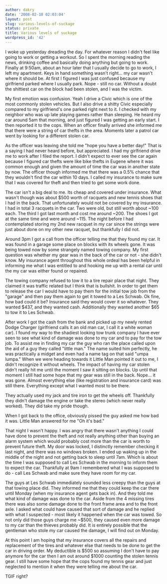 ```yaml
---
author: dakry
date: '2008-02-10 02:03:04'
layout: post
slug: various-levels-of-suckage
status: private
title: Various levels of suckage
wordpress_id: '42'
---
```


I woke up yesterday dreading the day. For whatever reason I didn't feel like
going to work or getting a workout. So I spent the morning reading the news,
drinking coffee and basically doing anything but going to work. Finally at
9:50am, about an hour later that I usually decide to go to work, I left my
apartment. Keys in hand something wasn't right... my car wasn't where it
should be. At first I figured I was just confused because my girlfriend parked
where I usually park. Nope - still no car. Without a doubt the shittiest car
on the block had been stolen, and I was the victim.

My first emotion was confusion. Yeah I drive a Civic which is one of the most
commonly stolen vehicles. But I also drive a shitty Civic especially compared
to my girlfriend's one parked right next to it. I checked with my neighbor who
was up late playing games rather than sleeping. He heard my car around 5am
that morning, and just figured I was getting an early start. I then reported
it to the cops. When an officer finally arrived she informed me that there
were a string of car thefts in the area. Moments later a patrol car went by
looking for a different stolen car.

As the officer was leaving she told me "hope you have a better day!" That is a
saying I had never heard before, but appreciated. I had my girlfriend drive me
to work after I filed the report. I didn't expect to ever see the car again
because I figured car thefts were like bike thefts in Eugene where it was
common enough and given the amount of time the car was in another state by
now. The officer though informed me that there was a 0.5% chance that they
wouldn't find the car within 10 days. I called my insurance to make sure that
I was covered for theft and then tried to get some work done.

The car isn't a big deal to me. Its cheap and covered under insurance. What
wasn't though was about $500 worth of racquets and new tennis shoes that I had
in the back. That unfortunately would not be covered by my insurance. I had in
total 3 racquets in the car. Two were old, but still worth about ~100 each.
The third I got last month and cost me around ~200. The shoes I got at the
same time and were around ~115. The night before I had contemplated storing my
2nd new racquet in my car since the strings were just about done on my other
new racquet, but thankfully I did not.

Around 3pm I got a call from the officer telling me that they found my car. It
was found in a garage some place on blocks with its wheels gone. It was being
towed now by some strangely named towing company. My first question was
whether my gear was in the back of the car or not - she didn't know. My
insurance agent throughout this whole ordeal has been helpful in informing me
what I was entitled to and hooking me up with a rental car until the my car
was either found or repaired.

The towing company refused to tow it to a tire repair place that night. They
claimed it was traffic related but I think that is bullshit. In order to get
them to release the car I would have to pay them for the initial tow job from
the "garage" and then pay them again to get it towed to a Les Schwab. Ok fine,
how bad could it be? Insurance said they would cover it so whatever. They
wanted $437, and they wanted cash. Additionally they wanted another $65 to tow
it to Les Schwab.

After work I got the cash from the bank and picked up my newly rented Dodge
Charger (girlfriend calls it an old man car, I call it a white woman car). I
found my way to the shadiest looking tow trunk company I have ever seen to see
what kind of damage was done to my car and to pay for the tow job. To assist
me in finding my car the guy who ran the place called upon the aid of a guy
they called "little man." The name suited him perfectly, he was practically a
midget and even had a name tag on that said "umpa lumpa." When we were heading
towards it Little Man pointed it out to me, I didn't recognize it without
wheels. The impact of having my car stolen didn't really hit me until the
moment I saw it sitting on blocks. Up until that moment I still had some hope
that my gear was still in the back. Nope... it was gone. Almost everything
else (like registration and insurance card) was still there. Everything except
what I wanted most to be there.

They actually used my jack and tire iron to get the wheels off. Thankfully
they didn't damage the engine or take the stereo (which never really worked).
They did take my pride though.

When I got back to the office, obviously pissed the guy asked me how bad it
was. Little Man answered for me "Oh it's bad."

That night I wasn't happy. I was angry that there wasn't anything I could have
done to prevent the theft and not really anything other than buying an alarm
system which would probably cost more than the car is worth to prevent future
theft. My door was locked, I distinctly remember checking it last night, and
there was no windows broken. I ended up waking up in the middle of the night
and not getting back to sleep until 7am. Which is about the time I was
supposed to call Les Schwab in the morning to inform them to expect the car.
Thankfully at 9am I remembered what I was supposed to do - call Les Schwab and
make sure they have room for my car.

The guys at Les Schwab immediately sounded less creepy than the guys at that
towing place did. They informed me that they could keep the car there until
Monday (when my insurance agent gets back in). And they told me what kind of
damage was done to the car. Aside from the 4 missing tires there was also some
damage done to the front frame area and to the front axle. I asked what could
have caused that sort of damage and he replied with what I suspected - most
likely it happened when the car was towed. So not only did those guys charge
me ~$500, they caused even more damage to my car than the thieves probably
did. It is entirely possible that the gentleman who stole my car caused the
damage, I will find out on Monday.

At this point I am hoping that my insurance covers all the repairs and
replacement of the tires and whatever else that needs to be done to get the
car in driving order. My deductible is $500 so assuming I don't have to pay
anymore for the car then I am out around $1000 counting the stolen tennis
gear. I still have some hope that the cops found my tennis gear and just
neglected to mention it when they were telling me about the car.

TGIF right?

